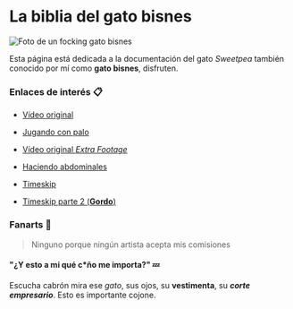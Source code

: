 # La biblia del gato bisnes


![Foto de un focking gato bisnes](https://media.gettyimages.com/id/1482190717/es/foto/hombre-cauc%C3%A1sico-mayor-comiendo-yogur-en-una-cocina-dom%C3%A9stica.jpg?s=612x612&w=0&k=20&c=AdaTO_unPIW_zQ0eenN2cmDMrUeOSbTg9SsT61w7WQM=)

Esta página está dedicada a la documentación del gato _Sweetpea_ también conocido por mí como **gato bisnes**, disfruten.

### Enlaces de interés 📋

* [Vídeo original](https://www.facebook.com/watch/?v=280141659273794)

* [Jugando con palo](https://www.facebook.com/watch/?v=953442718188847)

* [Vídeo original _Extra Footage_](https://www.facebook.com/watch/?v=1162327167278945)
 
* [Haciendo abdominales](https://www.facebook.com/watch/?v=337128937045807)

* [Timeskip](https://www.facebook.com/watch/?v=406742699867653)

* [Timeskip parte 2 (**Gordo**)](https://www.facebook.com/watch/?v=355221498612092)


### Fanarts 🎨

> Ninguno porque ningún artista acepta mis comisiones


#### "¿Y esto a mi qué c*ño me importa?" 💤

Escucha cabrón mira ese _gato_, sus ojos, su **vestimenta**, su **_corte empresario_**. Esto es importante cojone.
